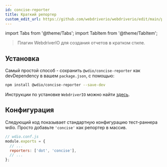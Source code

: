 ```yaml
---
id: concise-reporter
title: Краткий репортер
custom_edit_url: https://github.com/webdriverio/webdriverio/edit/main/packages/wdio-concise-reporter/README.md
---
```


import Tabs from '@theme/Tabs';
import TabItem from '@theme/TabItem';

> Плагин WebdriverIO для создания отчетов в кратком стиле.

## Установка

Самый простой способ - сохранить `@wdio/concise-reporter` как devDependency в вашем `package.json`, с помощью:

```sh
npm install @wdio/concise-reporter --save-dev
```

Инструкции по установке `WebdriverIO` можно найти [здесь](https://webdriver.io/docs/gettingstarted).

## Конфигурация

Следующий код показывает стандартную конфигурацию тест-раннера wdio. Просто добавьте `'concise'` как репортер
в массив.

```js
// wdio.conf.js
module.exports = {
  // ...
  reporters: ['dot', 'concise'],
  // ...
};
```